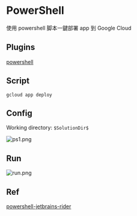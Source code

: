 # PowerShell

使用 powershell 脚本一鍵部署 app 到 Google Cloud

## Plugins
[powershell](https://plugins.jetbrains.com/plugin/10249-powershell)

## Script

```Shell
gcloud app deploy
```

## Config

Working directory: `$SolutionDir$`

![ps1.png](ps1.png)

## Run
![run.png](run.png)

## Ref
[powershell-jetbrains-rider](https://blog.ironmansoftware.com/daily-powershell/powershell-jetbrains-rider/)
